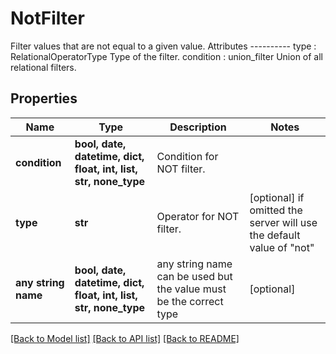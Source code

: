 # NotFilter

Filter values that are not equal to a given value.  Attributes ---------- type : RelationalOperatorType     Type of the filter. condition : union_filter     Union of all relational filters.

## Properties
Name | Type | Description | Notes
------------ | ------------- | ------------- | -------------
**condition** | **bool, date, datetime, dict, float, int, list, str, none_type** | Condition for NOT filter. | 
**type** | **str** | Operator for NOT filter. | [optional]  if omitted the server will use the default value of "not"
**any string name** | **bool, date, datetime, dict, float, int, list, str, none_type** | any string name can be used but the value must be the correct type | [optional]

[[Back to Model list]](../README.md#documentation-for-models) [[Back to API list]](../README.md#documentation-for-api-endpoints) [[Back to README]](../README.md)


